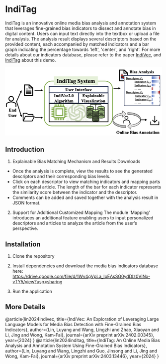 # IndiTag

IndiTag is an innovative online media bias analysis and annotation system that leverages fine-grained bias indicators to dissect and annotate bias in digital content. 
Users can input text directly into the textbox or upload a file for analysis. The analysis result displays several descriptors based on the provided content, each accompanied by matched indicators and a bar graph indicating the percentage towards 'left', 'center', and 'right'.
For more details about our indicators database, please refer to the paper [IndiVec](https://arxiv.org/abs/2402.00345), and [IndiTag](https://arxiv.org/abs/2403.13446) about this demo.

![System Image](IndiTag/static/system_functionality.png)


## Introduction
1. Explainable Bias Matching Mechanism and Results Downloads
- Once the analysis is complete, view the results to see the generated descriptors and their corresponding bias levels.
- Click on each descriptor to view matching indicators and mapping parts of the original article. The length of the bar for each indicator represents the similarity score between the indicator and the descriptor.
- Comments can be added and saved together with the analysis result in JSON format.
2. Support for Additional Customized Mapping
  The module 'Mapping' introduces an additional feature enabling users to input personalized descriptors and articles to analyze the article from the user’s perspective.


## Installation

1. Clone the repository

2. Install dependencies and download the media bias indicators database here:
 https://drive.google.com/file/d/1Wv4gVpLa_IoEAsSG0ydDIz0VINx-vTY5/view?usp=sharing

3. Run the application

## More Details
@article{lin2024indivec,
  title={IndiVec: An Exploration of Leveraging Large Language Models for Media Bias Detection with Fine-Grained Bias Indicators},
  author={Lin, Luyang and Wang, Lingzhi and Zhao, Xiaoyan and Li, Jing and Wong, Kam-Fai},
  journal={arXiv preprint arXiv:2402.00345},
  year={2024}
}
@article{lin2024inditag,
  title={IndiTag: An Online Media Bias Analysis and Annotation System Using Fine-Grained Bias Indicators},
  author={Lin, Luyang and Wang, Lingzhi and Guo, Jinsong and Li, Jing and Wong, Kam-Fai},
  journal={arXiv preprint arXiv:2403.13446},
  year={2024}
}
